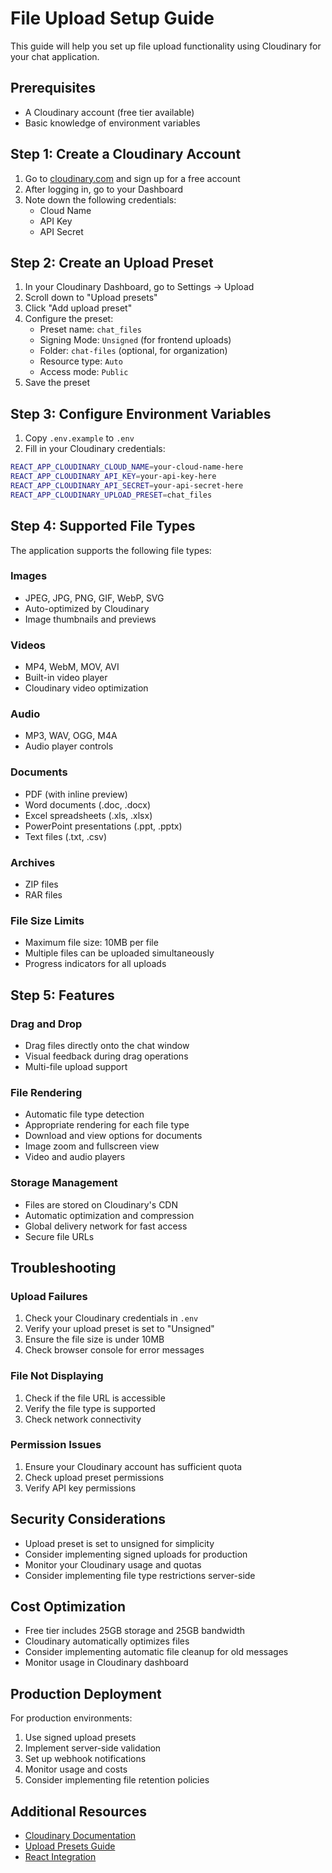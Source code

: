 # File Upload Setup Guide

This guide will help you set up file upload functionality using Cloudinary for your chat application.

## Prerequisites

- A Cloudinary account (free tier available)
- Basic knowledge of environment variables

## Step 1: Create a Cloudinary Account

1. Go to [cloudinary.com](https://cloudinary.com) and sign up for a free account
2. After logging in, go to your Dashboard
3. Note down the following credentials:
   - Cloud Name
   - API Key
   - API Secret

## Step 2: Create an Upload Preset

1. In your Cloudinary Dashboard, go to Settings → Upload
2. Scroll down to "Upload presets"
3. Click "Add upload preset"
4. Configure the preset:
   - Preset name: `chat_files`
   - Signing Mode: `Unsigned` (for frontend uploads)
   - Folder: `chat-files` (optional, for organization)
   - Resource type: `Auto`
   - Access mode: `Public`
5. Save the preset

## Step 3: Configure Environment Variables

1. Copy `.env.example` to `.env`
2. Fill in your Cloudinary credentials:

```bash
REACT_APP_CLOUDINARY_CLOUD_NAME=your-cloud-name-here
REACT_APP_CLOUDINARY_API_KEY=your-api-key-here
REACT_APP_CLOUDINARY_API_SECRET=your-api-secret-here
REACT_APP_CLOUDINARY_UPLOAD_PRESET=chat_files
```

## Step 4: Supported File Types

The application supports the following file types:

### Images
- JPEG, JPG, PNG, GIF, WebP, SVG
- Auto-optimized by Cloudinary
- Image thumbnails and previews

### Videos
- MP4, WebM, MOV, AVI
- Built-in video player
- Cloudinary video optimization

### Audio
- MP3, WAV, OGG, M4A
- Audio player controls

### Documents
- PDF (with inline preview)
- Word documents (.doc, .docx)
- Excel spreadsheets (.xls, .xlsx)
- PowerPoint presentations (.ppt, .pptx)
- Text files (.txt, .csv)

### Archives
- ZIP files
- RAR files

### File Size Limits
- Maximum file size: 10MB per file
- Multiple files can be uploaded simultaneously
- Progress indicators for all uploads

## Step 5: Features

### Drag and Drop
- Drag files directly onto the chat window
- Visual feedback during drag operations
- Multi-file upload support

### File Rendering
- Automatic file type detection
- Appropriate rendering for each file type
- Download and view options for documents
- Image zoom and fullscreen view
- Video and audio players

### Storage Management
- Files are stored on Cloudinary's CDN
- Automatic optimization and compression
- Global delivery network for fast access
- Secure file URLs

## Troubleshooting

### Upload Failures
1. Check your Cloudinary credentials in `.env`
2. Verify your upload preset is set to "Unsigned"
3. Ensure the file size is under 10MB
4. Check browser console for error messages

### File Not Displaying
1. Check if the file URL is accessible
2. Verify the file type is supported
3. Check network connectivity

### Permission Issues
1. Ensure your Cloudinary account has sufficient quota
2. Check upload preset permissions
3. Verify API key permissions

## Security Considerations

- Upload preset is set to unsigned for simplicity
- Consider implementing signed uploads for production
- Monitor your Cloudinary usage and quotas
- Consider implementing file type restrictions server-side

## Cost Optimization

- Free tier includes 25GB storage and 25GB bandwidth
- Cloudinary automatically optimizes files
- Consider implementing automatic file cleanup for old messages
- Monitor usage in Cloudinary dashboard

## Production Deployment

For production environments:

1. Use signed upload presets
2. Implement server-side validation
3. Set up webhook notifications
4. Monitor usage and costs
5. Consider implementing file retention policies

## Additional Resources

- [Cloudinary Documentation](https://cloudinary.com/documentation)
- [Upload Presets Guide](https://cloudinary.com/documentation/upload_presets)
- [React Integration](https://cloudinary.com/documentation/react_integration)
